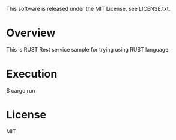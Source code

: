 This software is released under the MIT License, see LICENSE.txt.

# Overview #
This is RUST Rest service sample for trying using RUST language.

# Execution #
$ cargo run

# License #
MIT
